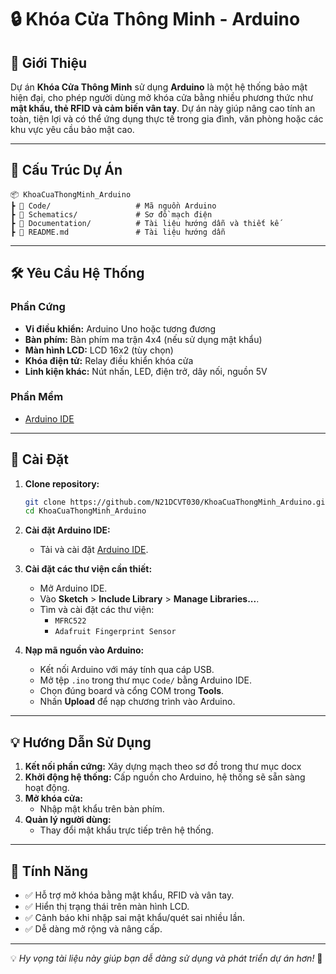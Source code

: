 # 🔒 Khóa Cửa Thông Minh - Arduino

## 📄 Giới Thiệu

Dự án **Khóa Cửa Thông Minh** sử dụng **Arduino** là một hệ thống bảo mật hiện đại, cho phép người dùng mở khóa cửa bằng nhiều phương thức như **mật khẩu, thẻ RFID và cảm biến vân tay**. Dự án này giúp nâng cao tính an toàn, tiện lợi và có thể ứng dụng thực tế trong gia đình, văn phòng hoặc các khu vực yêu cầu bảo mật cao.

---

## 📂 Cấu Trúc Dự Án

```
📦 KhoaCuaThongMinh_Arduino
┣ 📂 Code/                   # Mã nguồn Arduino
┣ 📂 Schematics/             # Sơ đồ mạch điện
┣ 📂 Documentation/          # Tài liệu hướng dẫn và thiết kế
┣ 📜 README.md               # Tài liệu hướng dẫn
```

---

## 🛠️ Yêu Cầu Hệ Thống

### Phần Cứng

- **Vi điều khiển:** Arduino Uno hoặc tương đương
- **Bàn phím:** Bàn phím ma trận 4x4 (nếu sử dụng mật khẩu)
- **Màn hình LCD:** LCD 16x2 (tùy chọn)
- **Khóa điện tử:** Relay điều khiển khóa cửa
- **Linh kiện khác:** Nút nhấn, LED, điện trở, dây nối, nguồn 5V

### Phần Mềm

- [Arduino IDE](https://www.arduino.cc/en/software)

---

## 🔧 Cài Đặt

1. **Clone repository:**
   ```bash
   git clone https://github.com/N21DCVT030/KhoaCuaThongMinh_Arduino.git
   cd KhoaCuaThongMinh_Arduino
   ```

2. **Cài đặt Arduino IDE:**
   - Tải và cài đặt [Arduino IDE](https://www.arduino.cc/en/software).

3. **Cài đặt các thư viện cần thiết:**
   - Mở Arduino IDE.
   - Vào **Sketch** > **Include Library** > **Manage Libraries...**.
   - Tìm và cài đặt các thư viện:
     - `MFRC522`
     - `Adafruit Fingerprint Sensor`

4. **Nạp mã nguồn vào Arduino:**
   - Kết nối Arduino với máy tính qua cáp USB.
   - Mở tệp `.ino` trong thư mục `Code/` bằng Arduino IDE.
   - Chọn đúng board và cổng COM trong **Tools**.
   - Nhấn **Upload** để nạp chương trình vào Arduino.

---

## 💡 Hướng Dẫn Sử Dụng

1. **Kết nối phần cứng:** Xây dựng mạch theo sơ đồ trong thư mục docx
2. **Khởi động hệ thống:** Cấp nguồn cho Arduino, hệ thống sẽ sẵn sàng hoạt động.
3. **Mở khóa cửa:**
   - Nhập mật khẩu trên bàn phím.
4. **Quản lý người dùng:**
   - Thay đổi mật khẩu trực tiếp trên hệ thống.

---

## 🌟 Tính Năng

- ✅ Hỗ trợ mở khóa bằng mật khẩu, RFID và vân tay.
- ✅ Hiển thị trạng thái trên màn hình LCD.
- ✅ Cảnh báo khi nhập sai mật khẩu/quét sai nhiều lần.
- ✅ Dễ dàng mở rộng và nâng cấp.

---
💡 *Hy vọng tài liệu này giúp bạn dễ dàng sử dụng và phát triển dự án hơn!* 🚀

